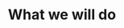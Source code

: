 ---
title: "What we will do"
messageCard:
  - mentor: "Preeti"
    message: "What I will learn? Will I understand everything?"
    mentorImage: "/assets/images/financial/preeti.png"
    type: "send"


image: "/assets/images/financial/financial-visual.png"
response:
    mentor: Harshil
    mentorImage: /assets/images/financial/harshil.jpg
    intro: "The sessions are in your local language and easy to understand. We will talk about:"
    outro: You will become independent and confident in your financial decisions!
    point: [
      "Finance Management"
      ,"Government saving schemes"
      ,"How Mutual Funds can make you rich"
      ,"How to protect your family from financial crisis"
      ,"How to stay safe and prevent fraud online"
    ]
    
---